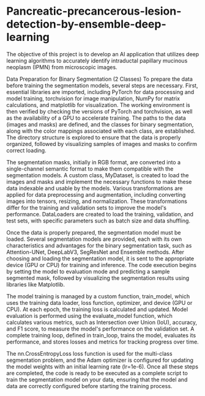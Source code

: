 # Pancreatic-precancerous-lesion-detection-by-ensemble-deep-learning
The objective of this project is to develop an AI application that utilizes deep learning  algorithms to accurately identify intraductal papillary mucinous neoplasm (IPMN) from  microscopic images.

Data Preparation for Binary Segmentation (2 Classes)
To prepare the data before training the segmentation models, several steps are necessary. First, essential libraries are imported, including PyTorch for data processing and model training, torchvision for image manipulation, NumPy for matrix calculations, and matplotlib for visualization. The working environment is then verified by checking the versions of PyTorch and torchvision, as well as the availability of a GPU to accelerate training. The paths to the data (images and masks) are defined, and the classes for binary segmentation, along with the color mappings associated with each class, are established. The directory structure is explored to ensure that the data is properly organized, followed by visualizing samples of images and masks to confirm correct loading.

The segmentation masks, initially in RGB format, are converted into a single-channel semantic format to make them compatible with the segmentation models. A custom class, MyDataset, is created to load the images and masks and implement the necessary functions to make these data indexable and usable by the models. Various transformations are applied for data preprocessing and augmentation, including converting images into tensors, resizing, and normalization. These transformations differ for the training and validation sets to improve the model's performance. DataLoaders are created to load the training, validation, and test sets, with specific parameters such as batch size and data shuffling.

Once the data is properly prepared, the segmentation model must be loaded. Several segmentation models are provided, each with its own characteristics and advantages for the binary segmentation task, such as Attention-UNet, DeepLabV3, SegResNet and Ensemble methods. After choosing and loading the segmentation model, it is sent to the appropriate device (GPU or CPU) for training and inference. The code execution begins by setting the model to evaluation mode and predicting a sample segmented mask, followed by visualizing the segmentation results using libraries like Matplotlib.

The model training is managed by a custom function, train_model, which uses the training data loader, loss function, optimizer, and device (GPU or CPU). At each epoch, the training loss is calculated and updated. Model evaluation is performed using the evaluate_model function, which calculates various metrics, such as Intersection over Union (IoU), accuracy, and F1 score, to measure the model's performance on the validation set. A complete training loop, defined in train_loop, trains the model, evaluates its performance, and stores losses and metrics for tracking progress over time.

The nn.CrossEntropyLoss loss function is used for the multi-class segmentation problem, and the Adam optimizer is configured for updating the model weights with an initial learning rate (lr=1e-6). Once all these steps are completed, the code is ready to be executed as a complete script to train the segmentation model on your data, ensuring that the model and data are correctly configured before starting the training process.
